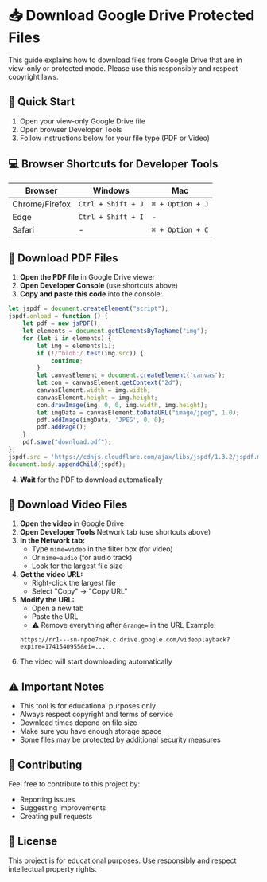 # 📥 Download Google Drive Protected Files

This guide explains how to download files from Google Drive that are in view-only or protected mode. Please use this responsibly and respect copyright laws.

## 🚀 Quick Start

1. Open your view-only Google Drive file
2. Open browser Developer Tools
3. Follow instructions below for your file type (PDF or Video)

## 💻 Browser Shortcuts for Developer Tools

| Browser | Windows | Mac |
|---------|---------|-----|
| Chrome/Firefox | `Ctrl + Shift + J` | `⌘ + Option + J` |
| Edge | `Ctrl + Shift + I` | - |
| Safari | - | `⌘ + Option + C` |

## 📄 Download PDF Files

1. **Open the PDF file** in Google Drive viewer
2. **Open Developer Console** (use shortcuts above)
3. **Copy and paste this code** into the console:

```javascript
let jspdf = document.createElement("script");
jspdf.onload = function () {
    let pdf = new jsPDF();
    let elements = document.getElementsByTagName("img");
    for (let i in elements) {
        let img = elements[i];
        if (!/^blob:/.test(img.src)) {
            continue;
        }
        let canvasElement = document.createElement('canvas');
        let con = canvasElement.getContext("2d");
        canvasElement.width = img.width;
        canvasElement.height = img.height;
        con.drawImage(img, 0, 0, img.width, img.height);
        let imgData = canvasElement.toDataURL("image/jpeg", 1.0);
        pdf.addImage(imgData, 'JPEG', 0, 0);
        pdf.addPage();
    }
    pdf.save("download.pdf");
};
jspdf.src = 'https://cdnjs.cloudflare.com/ajax/libs/jspdf/1.3.2/jspdf.min.js';
document.body.appendChild(jspdf);
```

4. **Wait** for the PDF to download automatically

## 🎥 Download Video Files

1. **Open the video** in Google Drive
2. **Open Developer Tools** Network tab (use shortcuts above)
3. **In the Network tab:**
   - Type `mime=video` in the filter box (for video)
   - Or `mime=audio` (for audio track)
   - Look for the largest file size
4. **Get the video URL:**
   - Right-click the largest file
   - Select "Copy" → "Copy URL"
5. **Modify the URL:**
   - Open a new tab
   - Paste the URL
   - ⚠️ Remove everything after `&range=` in the URL
   Example:
   ```
   https://rr1---sn-npoe7nek.c.drive.google.com/videoplayback?expire=1741540955&ei=...
   ```
6. The video will start downloading automatically

## ⚠️ Important Notes

- This tool is for educational purposes only
- Always respect copyright and terms of service
- Download times depend on file size
- Make sure you have enough storage space
- Some files may be protected by additional security measures

## 🤝 Contributing

Feel free to contribute to this project by:
- Reporting issues
- Suggesting improvements
- Creating pull requests

## 📝 License

This project is for educational purposes. Use responsibly and respect intellectual property rights.

